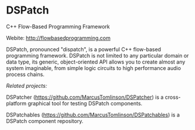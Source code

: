 # DSPatch
C++ Flow-Based Programming Framework

Webite: http://flowbasedprogramming.com

DSPatch, pronounced "dispatch", is a powerful C++ flow-based programming framework. DSPatch is not limited to any particular domain or data type, its generic, object-oriented API allows you to create almost any system imaginable, from simple logic circuits to high performance audio process chains.

*Related projects:*

DSPatcher (https://github.com/MarcusTomlinson/DSPatcher) is a cross-platform graphical tool for testing DSPatch components.

DSPatchables (https://github.com/MarcusTomlinson/DSPatchables) is a DSPatch component repository.

